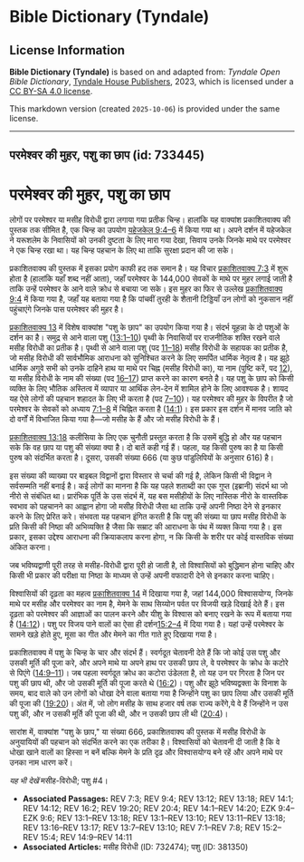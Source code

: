 # Bible Dictionary (Tyndale)

## License Information

**Bible Dictionary (Tyndale)** is based on and adapted from: _Tyndale Open Bible Dictionary_, [Tyndale House Publishers](https://tyndaleopenresources.com/), 2023, which is licensed under a [CC BY-SA 4.0 license](https://creativecommons.org/licenses/by-sa/4.0/legalcode.en).

This markdown version (created `2025-10-06`) is provided under the same license.



--------------------------------

## परमेश्वर की मुहर, पशु का छाप (id: 733445)

परमेश्वर की मुहर, पशु का छाप
============================

लोगों पर परमेश्वर या मसीह विरोधी द्वारा लगाया गया प्रतीक चिन्ह। हालांकि यह वाक्यांश प्रकाशितवाक्य की पुस्तक तक सीमित है, एक चिन्ह का उपयोग [यहेजकेल 9:4–6](https://ref.ly/Ezek9:4-Ezek9:6) में किया गया था। अपने दर्शन में यहेजकेल ने यरूशलेम के निवासियों को उनकी दुष्टता के लिए मारा गया देखा, सिवाय उनके जिनके माथे पर परमेश्वर ने एक चिन्ह रखा था। यह चिन्ह पहचान के लिए था ताकि सुरक्षा प्रदान की जा सके।

प्रकाशितवाक्य की पुस्तक में इसका प्रयोग काफी हद तक समान है। यह विचार [प्रकाशितवाक्य 7:3](https://ref.ly/Rev7:3) में शुरू होता है (हालांकि यहाँ शब्द नहीं आता), जहाँ परमेश्वर के 144,000 सेवकों के माथे पर मुहर लगाई जाती है ताकि उन्हें परमेश्वर के आने वाले क्रोध से बचाया जा सके। इस मुहर का फिर से उल्लेख [प्रकाशितवाक्य 9:4](https://ref.ly/Rev9:4) में किया गया है, जहाँ यह बताया गया है कि पांचवीं तुरही के शैतानी टिड्डियाँ उन लोगों को नुकसान नहीं पहुंचाएंगे जिनके पास परमेश्वर की मुहर है।

[प्रकाशितवाक्य 13](https://ref.ly/Rev13:1-Rev13:18) में विशेष वाक्यांश "पशु के छाप" का उपयोग किया गया है। संदर्भ यूहन्ना के दो पशुओं के दर्शन का है। समुद्र से आने वाला पशु ([13:1–10](https://ref.ly/Rev13:1-Rev13:10)) पृथ्वी के निवासियों पर राजनीतिक शक्ति रखने वाले मसीह विरोधी का प्रतीक है। पृथ्वी से आने वाला पशु (पद [11–18](https://ref.ly/Rev13:11-Rev13:18)) मसीह विरोधी के सहायक का प्रतीक है, जो मसीह विरोधी की सार्वभौमिक आराधना को सुनिश्चित करने के लिए समर्पित धार्मिक नेतृत्व है। यह झूठे धार्मिक अगुवे सभी को उनके दाहिने हाथ या माथे पर चिह्न (मसीह विरोधी का), या नाम (पुष्टि करें, पद [12](https://ref.ly/Rev13:12)), या मसीह विरोधी के नाम की संख्या (पद [16–17](https://ref.ly/Rev13:16-Rev13:17)) प्राप्त करने का कारण बनते है। यह पशु के छाप को किसी व्यक्ति के लिए भौतिक अस्तित्व में व्यापार या आर्थिक लेन\-देन में शामिल होने के लिए आवश्यक है। शायद यह ऐसे लोगों की पहचान शहादत के लिए भी करता है (पद [7–10](https://ref.ly/Rev13:7-Rev13:10))। यह परमेश्वर की मुहर के विपरीत है जो परमेश्वर के सेवकों को अध्याय [7:1–8](https://ref.ly/Rev7:1-Rev7:8) में चिह्नित करता है ([14:1](https://ref.ly/Rev14:1))। इस प्रकार इस दर्शन में मानव जाति को दो वर्गों में विभाजित किया गया है—जो मसीह के हैं और जो मसीह विरोधी के हैं।

[प्रकाशितवाक्य 13:18](https://ref.ly/Rev13:18) कलीसिया के लिए एक चुनौती प्रस्तुत करता है कि उसमें बुद्धि हो और यह पहचान सके कि वह छाप या पशु की संख्या क्या है। दो बातें कही गई हैं। पहला, यह किसी पुरुष का है या किसी पुरुष को संदर्भित करता है। दूसरा, उसकी संख्या 666 (या कुछ पांडुलिपियों के अनुसार 616\) है।

इस संख्या की व्याख्या पर बाइबल विद्वानों द्वारा विस्तार से चर्चा की गई है, लेकिन किसी भी विद्वान ने सर्वसम्मति नहीं बनाई है। कई लोगों का मानना है कि यह पहले शताब्दी का एक गुप्त (इब्रानी) संदर्भ था जो नीरो से संबंधित था। प्रारंभिक पूर्ति के उस संदर्भ में, यह बस मसीहीयों के लिए नास्तिक नीरो के वास्तविक स्वभाव को पहचानने का आह्वान होगा जो मसीह विरोधी जैसा था ताकि उन्हें अपनी निष्ठा देने से इनकार करने के लिए प्रेरित करे। संभवता यह पहचान इंगित करती है कि पशु की संख्या या छाप मसीह विरोधी के प्रति किसी की निष्ठा की अभिव्यक्ति है जैसा कि सम्राट की आराधना के पंथ में व्यक्त किया गया है। इस प्रकार, इसका उद्देश्य आराधना की क्रियाकलाप करना होगा, न कि किसी के शरीर पर कोई वास्तविक संख्या अंकित करना। 

जब भविष्यद्वाणी पूरी तरह से मसीह\-विरोधी द्वारा पूरी हो जाती है, तो विश्वासियों को बुद्धिमान होना चाहिए और किसी भी प्रकार की परीक्षा या निष्ठा के माध्यम से उन्हें अपनी वफादारी देने से इनकार करना चाहिए।

विश्वासियों की दृढ़ता का महत्व [प्रकाशितवाक्य 14](https://ref.ly/Rev14:1-Rev14:20) में दिखाया गया है, जहां 144,000 विश्वासयोग्य, जिनके माथे पर मसीह और परमेश्वर का नाम है, मेमने के साथ सिय्योन पर्वत पर विजयी खड़े दिखाई देते हैं। इस दृढ़ता को परमेश्वर की आज्ञाओं का पालन करने और यीशु के विश्वास को बनाए रखने के रूप में बताया गया है ([14:12](https://ref.ly/Rev14:12))। पशु पर विजय पाने वालों का ऐसा ही दर्शन[15:2–4](https://ref.ly/Rev15:2-Rev15:4) में दिया गया है। यहां उन्हें परमेश्वर के सामने खड़े होते हुए, मूसा का गीत और मेमने का गीत गाते हुए दिखाया गया है।

प्रकाशितवाक्य में पशु के चिन्ह के चार और संदर्भ हैं। स्वर्गदूत चेतावनी देते हैं कि जो कोई उस पशु और उसकी मूर्ति की पूजा करे, और अपने माथे या अपने हाथ पर उसकी छाप ले, वे परमेश्वर के क्रोध के कटोरे से पिएंगे ([14:9–11](https://ref.ly/Rev14:9-Rev14:11))। जब पहला स्वर्गदूत क्रोध का कटोरा उंडेलता है, तो यह उन पर गिरता है जिन पर पशु की छाप थी, और जो उसकी मूर्ति की पूजा करते थे ([16:2](https://ref.ly/Rev16:2))। पशु और झूठे भविष्यद्वक्ता के विनाश के समय, बाद वाले को उन लोगों को धोखा देने वाला बताया गया है जिन्होंने पशु का छाप लिया और उसकी मूर्ति की पूजा की ([19:20](https://ref.ly/Rev19:20))। अंत में, जो लोग मसीह के साथ हजार वर्ष तक राज्य करेंगे,ये वे हैं जिन्होंने न उस पशु की, और न उसकी मूर्ति की पूजा की थी, और न उसकी छाप ली थी ([20:4](https://ref.ly/Rev20:4))।

सारांश में, वाक्यांश "पशु के छाप," या संख्या 666, प्रकाशितवाक्य की पुस्तक में मसीह विरोधी के अनुयायियों की पहचान को संदर्भित करने का एक तरीका है। विश्वासियों को चेतावनी दी जाती है कि वे धोखा खाने वालों का हिस्सा न बनें बल्कि मेमने के प्रति दृढ़ और विश्वासयोग्य बने रहें और अपने माथे पर उनका नाम धारण करें।

*यह भी देखें* मसीह\-विरोधी; पशु \#4।

* **Associated Passages:** REV 7:3; REV 9:4; REV 13:12; REV 13:18; REV 14:1; REV 14:12; REV 16:2; REV 19:20; REV 20:4; REV 14:1–REV 14:20; EZK 9:4–EZK 9:6; REV 13:1–REV 13:18; REV 13:1–REV 13:10; REV 13:11–REV 13:18; REV 13:16–REV 13:17; REV 13:7–REV 13:10; REV 7:1–REV 7:8; REV 15:2–REV 15:4; REV 14:9–REV 14:11
* **Associated Articles:** मसीह विरोधी (ID: 732474); पशु (ID: 381350)

